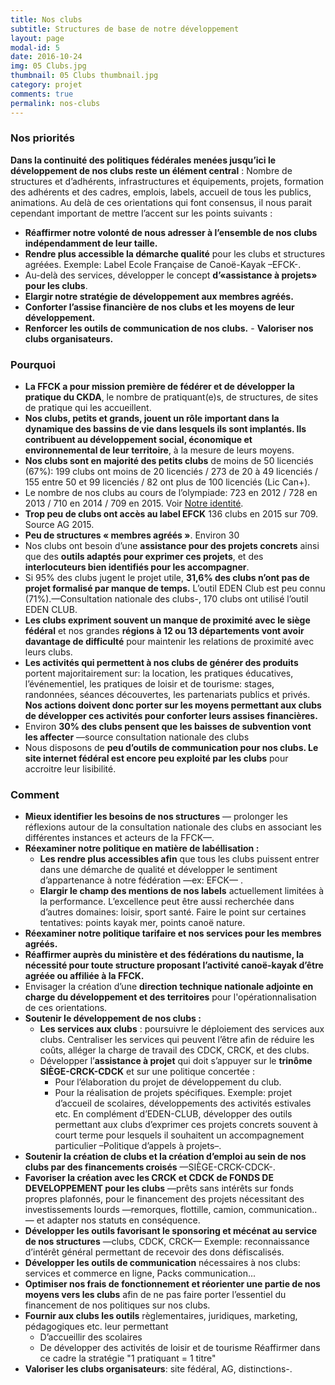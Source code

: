 ```yaml
---
title: Nos clubs
subtitle: Structures de base de notre développement
layout: page
modal-id: 5
date: 2016-10-24
img: 05 Clubs.jpg
thumbnail: 05 Clubs thumbnail.jpg
category: projet
comments: true
permalink: nos-clubs
---
```


### Nos priorités

**Dans la continuité des politiques fédérales menées jusqu’ici le développement de nos clubs reste un élément central** : Nombre de structures et d’adhérents, infrastructures et équipements, projets, formation des adhérents et des cadres, emplois, labels, accueil de tous les publics, animations. Au delà de ces orientations qui font consensus, il nous parait cependant important de mettre l’accent sur les points suivants :

  - **Réaffirmer notre volonté de nous adresser à l’ensemble de nos clubs indépendamment de leur taille.**
  - **Rendre plus accessible la démarche qualité** pour les clubs et structures agréées. Exemple: Label Ecole Française de Canoë-Kayak –EFCK-.
  -  Au-delà des services, développer le concept **d’«assistance à projets» pour les clubs**.
  - **Elargir notre stratégie de développement aux membres agréés.**
  - **Conforter l’assise financière de nos clubs et les moyens de leur développement.**
  - **Renforcer les outils de communication de nos clubs.**   - **Valoriser nos clubs organisateurs.**

### Pourquoi

  - **La FFCK a pour mission première de fédérer et de développer la pratique du CKDA**, le nombre de pratiquant(e)s, de structures, de sites de pratique qui les accueillent.
  - **Nos clubs, petits et grands, jouent un rôle important dans la dynamique des bassins de vie dans lesquels ils sont implantés. Ils contribuent au développement social, économique et environnemental de leur territoire**, à la mesure de leurs moyens.
  - **Nos clubs sont en majorité des petits clubs** de moins de 50 licenciés (67%): 199 clubs ont moins de 20 licenciés / 273 de 20 à 49 licenciés / 155 entre 50 et 99 licenciés / 82 ont plus de 100 licenciés (Lic Can+).
  - Le nombre de nos clubs au cours de l’olympiade: 723 en 2012 / 728 en 2013 / 710 en 2014 / 709 en 2015. Voir [Notre identité](/notre-identite).
  - **Trop peu de clubs ont accès au label EFCK** 136 clubs en 2015 sur 709. Source AG 2015.
  - **Peu de structures « membres agréés »**. Environ 30
  - Nos clubs ont besoin d’une **assistance pour des projets concrets** ainsi que des **outils adaptés pour exprimer ces projets**, et des **interlocuteurs bien identifiés pour les accompagner**.
  - Si 95% des clubs jugent le projet utile, **31,6% des clubs n’ont pas de projet formalisé par manque de temps.** L’outil EDEN Club est peu connu (71%).—Consultation nationale des clubs-, 170 clubs ont utilisé l’outil EDEN CLUB.
  - **Les clubs expriment souvent un manque de proximité avec le siège fédéral** et nos grandes **régions à 12 ou 13 départements vont avoir davantage de difficulté** pour maintenir les relations de proximité avec leurs clubs.
  - **Les activités qui permettent à nos clubs de générer des produits** portent majoritairement sur: la location, les pratiques éducatives, l’événementiel, les pratiques de loisir et de tourisme: stages, randonnées, séances découvertes, les partenariats publics et privés. **Nos actions doivent donc porter sur les moyens permettant aux clubs de développer ces activités pour conforter leurs assises financières.**
  - Environ **30% des clubs pensent que les baisses de subvention vont les affecter** —source consultation nationale des clubs
  - Nous disposons de **peu d’outils de communication pour nos clubs. Le site internet fédéral est encore peu exploité par les clubs** pour accroitre leur lisibilité.

### Comment

  - **Mieux identifier les besoins de nos structures** — prolonger les réflexions autour de la consultation nationale des clubs en associant les différentes instances et acteurs de la FFCK—.
  - **Réexaminer notre politique en matière de labéllisation :**
    - **Les rendre plus accessibles afin** que tous les clubs puissent entrer dans une démarche de qualité et développer le sentiment d’appartenance à notre fédération —ex: EFCK— .
    - **Elargir le champ des mentions de nos labels** actuellement limitées à la performance. L’excellence peut être aussi recherchée dans d’autres domaines: loisir, sport santé. Faire le point sur certaines tentatives: points kayak mer, points canoë nature.
  - **Réexaminer notre politique tarifaire et nos services pour les membres agréés.**
  - **Réaffirmer auprès du ministère et des fédérations du nautisme, la nécessité pour toute structure proposant l’activité canoë-kayak d’être agréée ou affiliée à la FFCK.**
  - Envisager la création d’une **direction technique nationale adjointe en charge du développement et des territoires** pour l'opérationnalisation de ces orientations.
  - **Soutenir le développement de nos clubs :**
    - **Les services aux clubs** : poursuivre le déploiement des services aux clubs. Centraliser les services qui peuvent l’être afin de réduire les coûts, alléger la charge de travail des CDCK, CRCK, et des clubs.
    - Développer l’**assistance à projet** qui doit s’appuyer sur le **trinôme SIÈGE-CRCK-CDCK** et sur une politique concertée :
      - Pour l’élaboration du projet de développement du club.
      - Pour la réalisation de projets spécifiques. Exemple: projet d’accueil de scolaires, développements des activités estivales etc. En complément d’EDEN-CLUB, développer des outils permettant aux clubs d’exprimer ces projets concrets souvent à court terme pour lesquels il souhaitent un accompagnement particulier –Politique d’appels à projets–.
  - **Soutenir la création de clubs et la création d’emploi au sein de nos clubs par des financements croisés** —SIÈGE-CRCK-CDCK-.
  - **Favoriser la création avec les CRCK et CDCK de FONDS DE DEVELOPPEMENT pour les clubs** —prêts sans intérêts sur fonds propres plafonnés, pour le financement des projets nécessitant des investissements lourds —remorques, flottille, camion, communication..— et adapter nos statuts en conséquence.
  - **Développer les outils favorisant le sponsoring et mécénat au service de nos structures** —clubs, CDCK, CRCK— Exemple: reconnaissance d’intérêt général permettant de recevoir des dons défiscalisés.
  - **Développer les outils de communication** nécessaires à nos clubs: services et commerce en ligne, Packs communication...
  - **Optimiser nos frais de fonctionnement et réorienter une partie de nos moyens vers les clubs** afin de ne pas faire porter l’essentiel du financement de nos politiques sur nos clubs.
  - **Fournir aux clubs les outils** règlementaires, juridiques, marketing, pédagogiques etc. leur permettant
    - D’accueillir des scolaires
    - De développer des activités de loisir et de tourisme Réaffirmer dans ce cadre la stratégie "1 pratiquant = 1  titre"
  - **Valoriser les clubs organisateurs**: site fédéral, AG, distinctions-.
